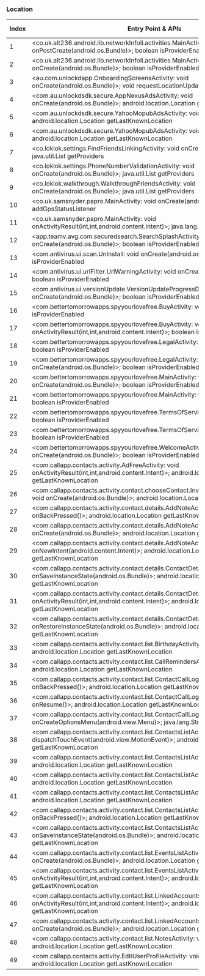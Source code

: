 ### Location
| Index | Entry Point & APIs | Screen shot | Resource id | Label |
| ------------- | ------------- | ------------- |-------------|-------------|
| 1 | <co.uk.alt236.android.lib.networkInfoIi.activities.MainActivity: void onPostCreate(android.os.Bundle)>; boolean isProviderEnabled | ![](C:\Users\hfu\Documents\COSMOS\output\py\Play_win8\Communication\aws.apps.networkInfoIi\co.uk.alt236.android.lib.networkInfoIi.activities.MainActivity.png) |  | |
| 2 | <co.uk.alt236.android.lib.networkInfoIi.activities.MainActivity: void onCreate(android.os.Bundle)>; boolean isProviderEnabled | ![](C:\Users\hfu\Documents\COSMOS\output\py\Play_win8\Communication\aws.apps.networkInfoIi\co.uk.alt236.android.lib.networkInfoIi.activities.MainActivity.png) |  | |
| 3 | <au.com.unlockdapp.OnboardingScreensActivity: void onCreate(android.os.Bundle)>; void requestLocationUpdates | ![](C:\Users\hfu\Documents\COSMOS\output\py\Play_win8\Communication\boost.us.com.boostapp\au.com.unlockdapp.OnboardingScreensActivity.png) |  | |
| 4 | <com.au.unlockdsdk.secure.AppNexusAdsActivity: void onCreate(android.os.Bundle)>; android.location.Location getLastKnownLocation | ![](C:\Users\hfu\Documents\COSMOS\output\py\Play_win8\Communication\boost.us.com.boostapp\com.au.unlockdsdk.secure.AppNexusAdsActivity.png) |  | |
| 5 | <com.au.unlockdsdk.secure.YahooMopubAdsActivity: void onPause()>; android.location.Location getLastKnownLocation | ![](C:\Users\hfu\Documents\COSMOS\output\py\Play_win8\Communication\boost.us.com.boostapp\com.au.unlockdsdk.secure.YahooMopubAdsActivity.png) |  | |
| 6 | <com.au.unlockdsdk.secure.YahooMopubAdsActivity: void onResume()>; android.location.Location getLastKnownLocation | ![](C:\Users\hfu\Documents\COSMOS\output\py\Play_win8\Communication\boost.us.com.boostapp\com.au.unlockdsdk.secure.YahooMopubAdsActivity.png) |  | |
| 7 | <co.loklok.settings.FindFriendsLinkingActivity: void onCreate(android.os.Bundle)>; java.util.List getProviders | ![](C:\Users\hfu\Documents\COSMOS\output\py\Play_win8\Communication\co.loklok\co.loklok.settings.FindFriendsLinkingActivity.png) |  | |
| 8 | <co.loklok.settings.PhoneNumberValidationActivity: void onCreate(android.os.Bundle)>; java.util.List getProviders | ![](C:\Users\hfu\Documents\COSMOS\output\py\Play_win8\Communication\co.loklok\co.loklok.settings.PhoneNumberValidationActivity.png) |  | |
| 9 | <co.loklok.walkthrough.WalkthroughFriendsActivity: void onCreate(android.os.Bundle)>; java.util.List getProviders | ![](C:\Users\hfu\Documents\COSMOS\output\py\Play_win8\Communication\co.loklok\co.loklok.walkthrough.WalkthroughFriendsActivity.png) |  | |
| 10 | <co.uk.samsnyder.papro.MainActivity: void onCreate(android.os.Bundle)>; boolean addGpsStatusListener | ![](C:\Users\hfu\Documents\COSMOS\output\py\Play_win8\Communication\co.uk.samsnyder.pa\co.uk.samsnyder.papro.MainActivity.png) |  | |
| 11 | <co.uk.samsnyder.papro.MainActivity: void onActivityResult(int,int,android.content.Intent)>; java.lang.String getBestProvider | ![](C:\Users\hfu\Documents\COSMOS\output\py\Play_win8\Communication\co.uk.samsnyder.pa\co.uk.samsnyder.papro.MainActivity.png) |  | |
| 12 | <app.teamv.avg.com.securedsearch.SearchSplashActivity: void onCreate(android.os.Bundle)>; boolean isProviderEnabled | ![](C:\Users\hfu\Documents\COSMOS\output\py\Play_win8\Communication\com.antivirus\app.teamv.avg.com.securedsearch.SearchSplashActivity.png) |  | |
| 13 | <com.antivirus.ui.scan.UnInstall: void onCreate(android.os.Bundle)>; boolean isProviderEnabled | ![](C:\Users\hfu\Documents\COSMOS\output\py\Play_win8\Communication\com.antivirus\com.antivirus.ui.scan.UnInstall.png) |  | |
| 14 | <com.antivirus.ui.urlFilter.UrlWarningActivity: void onCreate(android.os.Bundle)>; boolean isProviderEnabled | ![](C:\Users\hfu\Documents\COSMOS\output\py\Play_win8\Communication\com.antivirus\com.antivirus.ui.urlFilter.UrlWarningActivity.png) |  | |
| 15 | <com.antivirus.ui.versionUpdate.VersionUpdateProgressDialog: void onCreate(android.os.Bundle)>; boolean isProviderEnabled | ![](C:\Users\hfu\Documents\COSMOS\output\py\Play_win8\Communication\com.antivirus\com.antivirus.ui.versionUpdate.VersionUpdateProgressDialog.png) |  | |
| 16 | <com.bettertomorrowapps.spyyourlovefree.BuyActivity: void onDestroy()>; boolean isProviderEnabled | ![](C:\Users\hfu\Documents\COSMOS\output\py\Play_win8\Communication\com.bettertomorrowapps.spyyourlovefree\com.bettertomorrowapps.spyyourlovefree.BuyActivity.png) |  | |
| 17 | <com.bettertomorrowapps.spyyourlovefree.BuyActivity: void onActivityResult(int,int,android.content.Intent)>; boolean isProviderEnabled | ![](C:\Users\hfu\Documents\COSMOS\output\py\Play_win8\Communication\com.bettertomorrowapps.spyyourlovefree\com.bettertomorrowapps.spyyourlovefree.BuyActivity.png) |  | |
| 18 | <com.bettertomorrowapps.spyyourlovefree.LegalActivity: void onDestroy()>; boolean isProviderEnabled | ![](C:\Users\hfu\Documents\COSMOS\output\py\Play_win8\Communication\com.bettertomorrowapps.spyyourlovefree\com.bettertomorrowapps.spyyourlovefree.LegalActivity.png) |  | |
| 19 | <com.bettertomorrowapps.spyyourlovefree.LegalActivity: void onCreate(android.os.Bundle)>; boolean isProviderEnabled | ![](C:\Users\hfu\Documents\COSMOS\output\py\Play_win8\Communication\com.bettertomorrowapps.spyyourlovefree\com.bettertomorrowapps.spyyourlovefree.LegalActivity.png) |  | |
| 20 | <com.bettertomorrowapps.spyyourlovefree.MainActivity: void onCreate(android.os.Bundle)>; boolean isProviderEnabled | ![](C:\Users\hfu\Documents\COSMOS\output\py\Play_win8\Communication\com.bettertomorrowapps.spyyourlovefree\com.bettertomorrowapps.spyyourlovefree.MainActivity.png) |  | |
| 21 | <com.bettertomorrowapps.spyyourlovefree.MainActivity: void onResume()>; boolean isProviderEnabled | ![](C:\Users\hfu\Documents\COSMOS\output\py\Play_win8\Communication\com.bettertomorrowapps.spyyourlovefree\com.bettertomorrowapps.spyyourlovefree.MainActivity.png) |  | |
| 22 | <com.bettertomorrowapps.spyyourlovefree.TermsOfServiceActivity: void onStop()>; boolean isProviderEnabled | ![](C:\Users\hfu\Documents\COSMOS\output\py\Play_win8\Communication\com.bettertomorrowapps.spyyourlovefree\com.bettertomorrowapps.spyyourlovefree.TermsOfServiceActivity.png) |  | |
| 23 | <com.bettertomorrowapps.spyyourlovefree.TermsOfServiceActivity: void onStart()>; boolean isProviderEnabled | ![](C:\Users\hfu\Documents\COSMOS\output\py\Play_win8\Communication\com.bettertomorrowapps.spyyourlovefree\com.bettertomorrowapps.spyyourlovefree.TermsOfServiceActivity.png) |  | |
| 24 | <com.bettertomorrowapps.spyyourlovefree.WelcomeActivity: void onCreate(android.os.Bundle)>; boolean isProviderEnabled | ![](C:\Users\hfu\Documents\COSMOS\output\py\Play_win8\Communication\com.bettertomorrowapps.spyyourlovefree\com.bettertomorrowapps.spyyourlovefree.WelcomeActivity.png) |  | |
| 25 | <com.callapp.contacts.activity.AdFreeActivity: void onActivityResult(int,int,android.content.Intent)>; android.location.Location getLastKnownLocation | ![](C:\Users\hfu\Documents\COSMOS\output\py\Play_win8\Communication\com.callapp.contacts\com.callapp.contacts.activity.AdFreeActivity.png) |  | |
| 26 | <com.callapp.contacts.activity.contact.chooseContact.InviteContactsViaSMSActivity: void onCreate(android.os.Bundle)>; android.location.Location getLastKnownLocation | ![](C:\Users\hfu\Documents\COSMOS\output\py\Play_win8\Communication\com.callapp.contacts\com.callapp.contacts.activity.contact.chooseContact.InviteContactsViaSMSActivity.png) |  | |
| 27 | <com.callapp.contacts.activity.contact.details.AddNoteActivity: void onBackPressed()>; android.location.Location getLastKnownLocation | ![](C:\Users\hfu\Documents\COSMOS\output\py\Play_win8\Communication\com.callapp.contacts\com.callapp.contacts.activity.contact.details.AddNoteActivity.png) |  | |
| 28 | <com.callapp.contacts.activity.contact.details.AddNoteActivity: void onCreate(android.os.Bundle)>; android.location.Location getLastKnownLocation | ![](C:\Users\hfu\Documents\COSMOS\output\py\Play_win8\Communication\com.callapp.contacts\com.callapp.contacts.activity.contact.details.AddNoteActivity.png) |  | |
| 29 | <com.callapp.contacts.activity.contact.details.AddNoteActivity: void onNewIntent(android.content.Intent)>; android.location.Location getLastKnownLocation | ![](C:\Users\hfu\Documents\COSMOS\output\py\Play_win8\Communication\com.callapp.contacts\com.callapp.contacts.activity.contact.details.AddNoteActivity.png) |  | |
| 30 | <com.callapp.contacts.activity.contact.details.ContactDetailsActivity: void onSaveInstanceState(android.os.Bundle)>; android.location.Location getLastKnownLocation | ![](C:\Users\hfu\Documents\COSMOS\output\py\Play_win8\Communication\com.callapp.contacts\com.callapp.contacts.activity.contact.details.ContactDetailsActivity.png) |  | |
| 31 | <com.callapp.contacts.activity.contact.details.ContactDetailsActivity: void onActivityResult(int,int,android.content.Intent)>; android.location.Location getLastKnownLocation | ![](C:\Users\hfu\Documents\COSMOS\output\py\Play_win8\Communication\com.callapp.contacts\com.callapp.contacts.activity.contact.details.ContactDetailsActivity.png) |  | |
| 32 | <com.callapp.contacts.activity.contact.details.ContactDetailsActivity: void onRestoreInstanceState(android.os.Bundle)>; android.location.Location getLastKnownLocation | ![](C:\Users\hfu\Documents\COSMOS\output\py\Play_win8\Communication\com.callapp.contacts\com.callapp.contacts.activity.contact.details.ContactDetailsActivity.png) |  | |
| 33 | <com.callapp.contacts.activity.contact.list.BirthdayActivity: void onResume()>; android.location.Location getLastKnownLocation | ![](C:\Users\hfu\Documents\COSMOS\output\py\Play_win8\Communication\com.callapp.contacts\com.callapp.contacts.activity.contact.list.BirthdayActivity.png) |  | |
| 34 | <com.callapp.contacts.activity.contact.list.CallRemindersActivity: void onResume()>; android.location.Location getLastKnownLocation | ![](C:\Users\hfu\Documents\COSMOS\output\py\Play_win8\Communication\com.callapp.contacts\com.callapp.contacts.activity.contact.list.CallRemindersActivity.png) |  | |
| 35 | <com.callapp.contacts.activity.contact.list.ContactCallLogActivity: void onBackPressed()>; android.location.Location getLastKnownLocation | ![](C:\Users\hfu\Documents\COSMOS\output\py\Play_win8\Communication\com.callapp.contacts\com.callapp.contacts.activity.contact.list.ContactCallLogActivity.png) |  | |
| 36 | <com.callapp.contacts.activity.contact.list.ContactCallLogActivity: void onResume()>; android.location.Location getLastKnownLocation | ![](C:\Users\hfu\Documents\COSMOS\output\py\Play_win8\Communication\com.callapp.contacts\com.callapp.contacts.activity.contact.list.ContactCallLogActivity.png) |  | |
| 37 | <com.callapp.contacts.activity.contact.list.ContactCallLogActivity: boolean onCreateOptionsMenu(android.view.Menu)>; java.lang.String getBestProvider | ![](C:\Users\hfu\Documents\COSMOS\output\py\Play_win8\Communication\com.callapp.contacts\com.callapp.contacts.activity.contact.list.ContactCallLogActivity.png) |  | |
| 38 | <com.callapp.contacts.activity.contact.list.ContactsListActivity: boolean dispatchTouchEvent(android.view.MotionEvent)>; android.location.Location getLastKnownLocation | ![](C:\Users\hfu\Documents\COSMOS\output\py\Play_win8\Communication\com.callapp.contacts\com.callapp.contacts.activity.contact.list.ContactsListActivity.png) |  | |
| 39 | <com.callapp.contacts.activity.contact.list.ContactsListActivity: void onStart()>; android.location.Location getLastKnownLocation | ![](C:\Users\hfu\Documents\COSMOS\output\py\Play_win8\Communication\com.callapp.contacts\com.callapp.contacts.activity.contact.list.ContactsListActivity.png) |  | |
| 40 | <com.callapp.contacts.activity.contact.list.ContactsListActivity: void onResume()>; android.location.Location getLastKnownLocation | ![](C:\Users\hfu\Documents\COSMOS\output\py\Play_win8\Communication\com.callapp.contacts\com.callapp.contacts.activity.contact.list.ContactsListActivity.png) |  | |
| 41 | <com.callapp.contacts.activity.contact.list.ContactsListActivity: void onDestroy()>; android.location.Location getLastKnownLocation | ![](C:\Users\hfu\Documents\COSMOS\output\py\Play_win8\Communication\com.callapp.contacts\com.callapp.contacts.activity.contact.list.ContactsListActivity.png) |  | |
| 42 | <com.callapp.contacts.activity.contact.list.ContactsListActivity: void onBackPressed()>; android.location.Location getLastKnownLocation | ![](C:\Users\hfu\Documents\COSMOS\output\py\Play_win8\Communication\com.callapp.contacts\com.callapp.contacts.activity.contact.list.ContactsListActivity.png) |  | |
| 43 | <com.callapp.contacts.activity.contact.list.ContactsListActivity: void onSaveInstanceState(android.os.Bundle)>; android.location.Location getLastKnownLocation | ![](C:\Users\hfu\Documents\COSMOS\output\py\Play_win8\Communication\com.callapp.contacts\com.callapp.contacts.activity.contact.list.ContactsListActivity.png) |  | |
| 44 | <com.callapp.contacts.activity.contact.list.EventsListActivity: void onCreate(android.os.Bundle)>; android.location.Location getLastKnownLocation | ![](C:\Users\hfu\Documents\COSMOS\output\py\Play_win8\Communication\com.callapp.contacts\com.callapp.contacts.activity.contact.list.EventsListActivity.png) |  | |
| 45 | <com.callapp.contacts.activity.contact.list.EventsListActivity: void onActivityResult(int,int,android.content.Intent)>; android.location.Location getLastKnownLocation | ![](C:\Users\hfu\Documents\COSMOS\output\py\Play_win8\Communication\com.callapp.contacts\com.callapp.contacts.activity.contact.list.EventsListActivity.png) |  | |
| 46 | <com.callapp.contacts.activity.contact.list.LinkedAccountsActivity: void onActivityResult(int,int,android.content.Intent)>; android.location.Location getLastKnownLocation | ![](C:\Users\hfu\Documents\COSMOS\output\py\Play_win8\Communication\com.callapp.contacts\com.callapp.contacts.activity.contact.list.LinkedAccountsActivity.png) |  | |
| 47 | <com.callapp.contacts.activity.contact.list.LinkedAccountsActivity: void onCreate(android.os.Bundle)>; android.location.Location getLastKnownLocation | ![](C:\Users\hfu\Documents\COSMOS\output\py\Play_win8\Communication\com.callapp.contacts\com.callapp.contacts.activity.contact.list.LinkedAccountsActivity.png) |  | |
| 48 | <com.callapp.contacts.activity.contact.list.NotesActivity: void onResume()>; android.location.Location getLastKnownLocation | ![](C:\Users\hfu\Documents\COSMOS\output\py\Play_win8\Communication\com.callapp.contacts\com.callapp.contacts.activity.contact.list.NotesActivity.png) |  | |
| 49 | <com.callapp.contacts.activity.EditUserProfileActivity: void onResume()>; android.location.Location getLastKnownLocation | ![](C:\Users\hfu\Documents\COSMOS\output\py\Play_win8\Communication\com.callapp.contacts\com.callapp.contacts.activity.EditUserProfileActivity.png) |  | |
